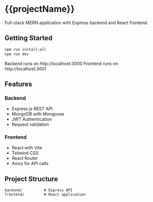 # {{projectName}}

Full-stack MERN application with Express backend and React frontend.

## Getting Started

```bash
npm run install:all
npm run dev
```

Backend runs on http://localhost:3000
Frontend runs on http://localhost:3001

## Features

### Backend
- Express.js REST API
- MongoDB with Mongoose
- JWT Authentication
- Request validation

### Frontend
- React with Vite
- Tailwind CSS
- React Router
- Axios for API calls

## Project Structure

```
backend/          # Express API
frontend/         # React application
```
